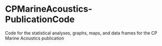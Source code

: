 # CPMarineAcoustics-PublicationCode
Code for the statistical analyses, graphs, maps, and data frames for the CP Marine Acoustics publication
